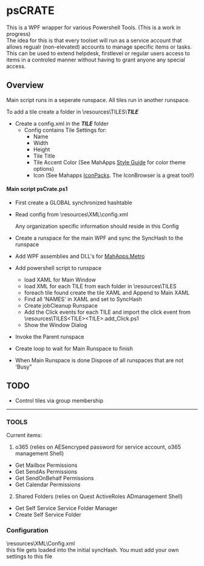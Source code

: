 # psCRATE

This is a WPF wrapper for various Powershell Tools. (This is a work in progress)  
The idea for this is that every toolset will run as a service account that allows regualr (non-elevated) accounts to manage specific items or tasks.  This can be used to extend helpdesk, firstlevel or regular users access to items in a controled manner without having to grant anyone any special access.  

## Overview

Main script runs in a seperate runspace.  All tiles run in another runspace.

To add a tile create a folder in \resources\TILES\\_**TILE**_
  + Create a config.xml in the _**TILE**_ folder
     + Config contains Tile Settings for:
       + Name
       + Width
       + Height
       + Tile Title
       + Tile Accent Color (See MahApps [Style Guide](http://mahapps.com/guides/styles.html) for color theme options)
       + Icon (See Mahapps [IconPacks](https://github.com/MahApps/MahApps.Metro.IconPacks). The IconBrowser is a great tool!)

#### Main script psCrate.ps1
+ First create a GLOBAL synchronized hashtable
+ Read config from \resources\XML\config.xml

   Any organization specific information should reside in this Config
+ Create a runspace for the main WPF and sync the SyncHash to the runspace
+ Add WPF assemblies and DLL's for [MahApps.Metro](http://mahapps.com/)
+ Add powershell script to runspace
  + load XAML for Main Window
  + load XML for each TILE from each folder in \resources\TILES
  + foreach tile found create the tile XAML and Append to Main XAML
  + Find all 'NAMES' in XAML and set to SyncHash
  + Create jobCleanup Runspace
  + Add the Click events for each TILE and import the click event from \resources\TILES\<TILE>\<TILE>.add_Click.ps1
  + Show the Window Dialog
+ Invoke the Parent runspace
+ Create loop to wait for Main Runspace to finish
+ When Main Runspace is done Dispose of all runspaces that are not 'Busy"


## TODO
+ Control tiles via group membership

---

### TOOLS
Current items:
1. o365 (relies on AESencryped password for service account, o365 management Shell)
+ Get Mailbox Permissions
+ Get SendAs Permissions
+ Get SendOnBehalf Permissions
+ Get Calendar Permissions

2. Shared Folders (relies on Quest ActiveRoles ADmanagement Shell)
+ Get Self Service Service Folder Manager
+ Create Self Service Folder




### Configuration
\resources\XML\Config.xml  
this file gets loaded into the initial syncHash.  You must add your own settings to this file
